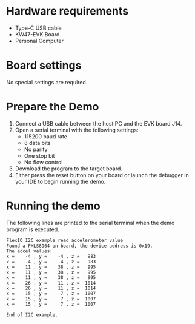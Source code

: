 Hardware requirements
=====================
- Type-C USB cable
- KW47-EVK Board
- Personal Computer

Board settings
============
No special settings are required.

Prepare the Demo
================
1.  Connect a USB cable between the host PC and the EVK board J14.
2.  Open a serial terminal with the following settings:
    - 115200 baud rate
    - 8 data bits
    - No parity
    - One stop bit
    - No flow control
3.  Download the program to the target board.
4.  Either press the reset button on your board or launch the debugger in your IDE to begin running the demo.

Running the demo
================
The following lines are printed to the serial terminal when the demo program is executed.
~~~~~~~~~~~~~~~~~~~~~~~~~~~~~~~~~~~
FlexIO I2C example read accelerometer value
Found a FXLS8964 on board, the device address is 0x19.
The accel values:
x =    -4 , y =    -4 , z =   983
x =    -4 , y =    -4 , z =   983
x =    11 , y =    38 , z =   995
x =    11 , y =    38 , z =   995
x =    11 , y =    38 , z =   995
x =    26 , y =    11 , z =  1014
x =    26 , y =    11 , z =  1014
x =    15 , y =     7 , z =  1007
x =    15 , y =     7 , z =  1007
x =    15 , y =     7 , z =  1007

End of I2C example.
~~~~~~~~~~~~~~~~~~~~~~~~~~~~~~~~~~~
